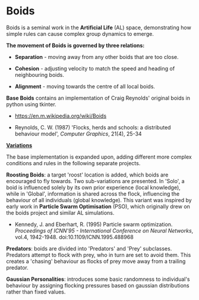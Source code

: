 # Boids

Boids is a seminal work in the **Artificial Life** (AL) space, demonstrating how simple rules can cause complex group dynamics to emerge.

**The movement of Boids is governed by three relations:**

- **Separation** - moving away from any other boids that are too close.

- **Cohesion** - adjusting velocity to match the speed and heading of neighbouring boids.

- **Alignment** - moving towards the centre of all local boids.

**Base Boids** contains an implementation of Craig Reynolds' original boids in python using tkinter.

- https://en.m.wikipedia.org/wiki/Boids

- Reynolds, C. W. (1987) 'Flocks, herds and schools: a distributed behaviour model', _Computer Graphics_, 21(4), 25-34

<ins>**Variations**</ins>

The base implementation is expanded upon, adding different more complex conditions and rules in the following separate projects.

**Roosting Boids**: a target 'roost' location is added, which boids are encouraged to fly towards. Two sub-variations are presented. In 'Solo', a boid is influenced solely by its own prior experience (local knowledge), while in 'Global', information is shared across the flock, influencing the behaviour of all individuals (global knowledge). This variant was inspired by early work in **Particle Swarm Optimisation** (PSO), which originally drew on the boids project and similar AL simulations.

- Kennedy, J. and Eberhart, R. (1995) Particle swarm optimization. _Proceedings of ICNN'95 - International Conference on Neural Networks_, vol.4, 1942-1948. doi:10.1109/ICNN.1995.488968

**Predators**: boids are divided into 'Predators' and 'Prey' subclasses. Predators attempt to flock with prey, who in turn are set to avoid them. This creates a 'chasing' behaviour as flocks of prey move away from a trailing predator.

**Gaussian Personalities**: introduces some basic randomness to individual's behaviour by assigning flocking pressures based on gaussian distributions rather than fixed values.
